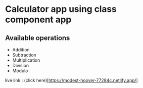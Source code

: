 # Calculator app using class component app

## Available operations
- Addition
- Subtraction
- Multiplication
- Division
- Modulo

live link : (click here)[https://modest-hoover-77284c.netlify.app/]
